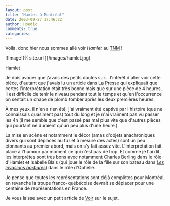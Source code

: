 ```yaml
---
layout: post
title: "Hamlet à Montréal"
date: 2003-09-27 17:46:22
author: Hoedic
comments: true
categories: 
---
```



Voilà, donc hier nous sommes allé voir *Hamlet* au <a href="http://www.tnm.qc.ca/" title="Le théâtre du Nouveau Monde">TNM</a> !

![Image]({{ site.url }}/images/hamlet.jpg)
<div class="photoattrib">Hamlet</div>



Je dois avouer que j'avais des petits doutes sur... l'intérêt d'aller voir cette pièce, d'autant que j'avais lu un article dans <a href="http://www.cyberpresse.ca" title="Réseau La Presse">La Presse</a> qui expliquait que certes l'interprétation était très bonne mais que sur une pièce de 4 heures, il est difficile de tenir le niveau pendant tout le temps et qu'en l'occurrence on sentait un chape de plomb tomber après les deux premières heures.

À mes yeux, il n'en a rien été, j'ai vraiment été captivé par l'histoire (que ne connaissais quasiment pas) tout du long et je n'ai vraiment pas vu passer les 4h (il me semble que c'est passé pas mal plus vite que d'autres pièces qui pourtant ne duraient qu'un peu plus d'une heure.)

La mise en scène et notamment le décor (amas d'objets anachroniques divers qui sont déplacés au fur et à mesure des actes) sont un peu étonnants au premier abord, mais on s'y fait assez vite. L'interprétation fait place à l'humour par moment ce qui n'est pas de trop. Et comme je l'ai dit, les interprètes sont très bons avec notamment Charles Berling dans le rôle d'Hamlet et Isabelle Blais (qui joue le rôle de la fille sur son bateau dans <a href="http://www.voir.ca/cinema/cinema.aspx?iIDArticle=26053" title="Voir.ca">*Les invasions barbares*</a>) dans le rôle d'Ophélie.

Je pense que toutes les représentations sont déjà complètes pour Montréal, en revanche la troupe franco-québécoise devrait se déplacer pour une centaine de représentations en France.

Je vous laisse avec un petit article de <a href="http://www.voir.ca/artsdelascene/artsdelascene.aspx?iIDArticle=27807" title="Hamlet">Voir</a> sur le sujet.